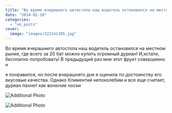 ```yaml
---
title: "Во время вчерашнего автостопа наш водитель остановился на местном рынке, где всего за 20 бат можно к..."
date: "2014-02-18"
categories: 
  - "vk_posts"
cover:
  image: "images/322141305.jpg"
---
```


Во время вчерашнего автостопа наш водитель остановился на местном рынке, где всего за 20 бат можно купить огромный дуриан! И,кстати, бесплатно попробовать! В предыдущий раз мне этот фрукт совершенно н

<!--more--> е понравился, но после вчерашнего дня я оценила по достоинству его вкусовые качества. Однако Климентий непоколебим и все еще считает, дуриан пахнет как вонючие носки

![Additional Photo](https://vodpop.ru/wp-content/uploads/2023/07/322141306.jpg)

![Additional Photo](https://vodpop.ru/wp-content/uploads/2023/07/322141307.jpg)
